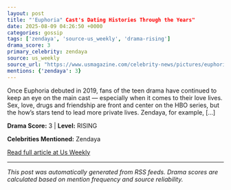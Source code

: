 ```yaml
---
layout: post
title: "'Euphoria" Cast's Dating Histories Through the Years"
date: 2025-08-09 04:26:50 +0000
categories: gossip
tags: ['zendaya', 'source-us_weekly', 'drama-rising']
drama_score: 3
primary_celebrity: zendaya
source: us_weekly
source_url: "https://www.usmagazine.com/celebrity-news/pictures/euphoria-casts-dating-histories-through-the-years/"
mentions: {'zendaya': 3}
---
```


Once Euphoria debuted in 2019, fans of the teen drama have continued to keep an eye on the main cast — especially when it comes to their love lives. Sex, love, drugs and friendship are front and center on the HBO series, but the how’s stars tend to lead more private lives. Zendaya, for example, […]

**Drama Score:** 3 | **Level:** RISING

**Celebrities Mentioned:** Zendaya

[Read full article at Us Weekly](https://www.usmagazine.com/celebrity-news/pictures/euphoria-casts-dating-histories-through-the-years/)

---
*This post was automatically generated from RSS feeds. Drama scores are calculated based on mention frequency and source reliability.*
